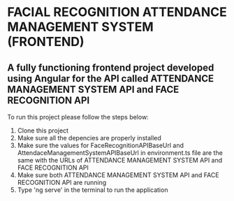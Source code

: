 # FACIAL RECOGNITION ATTENDANCE MANAGEMENT SYSTEM (FRONTEND)

## A fully functioning frontend project developed using Angular for the API called ATTENDANCE MANAGEMENT SYSTEM API and FACE RECOGNITION API

To run this project please follow the steps below:

1. Clone this project
2. Make sure all the depencies are properly installed
3. Make sure the values for FaceRecognitionAPIBaseUrl and AttendaceManagementSystemAPIBaseUrl in environment.ts file are the same with the URLs of ATTENDANCE MANAGEMENT SYSTEM API and FACE RECOGNITION API
4. Make sure both ATTENDANCE MANAGEMENT SYSTEM API and FACE RECOGNITION API are running
4. Type 'ng serve' in the terminal to run the application
